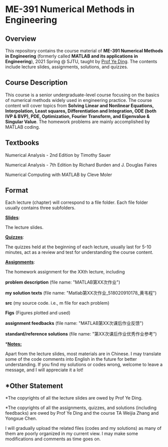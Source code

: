 # ME-391 Numerical Methods in Engineering

## Overview

This repository contains the course material of **ME-391 Numerical Methods in Engineering** (formerly called **MATLAB and its applications in Engineering**), 2021 Spring @ SJTU, taught by [Prof Ye Ding](https://me.sjtu.edu.cn/en/FullTimeTeacher/dingye.html). The contents include lecture slides, assignments, solutions, and quizzes.

## Course Description

This course is a senior undergraduate-level course focusing on the basics of numerical methods widely used in engineering practice. The course content will cover topics from **Solving Linear and Nonlinear Equations, Interpolation, Least squares,  Differentiation and Integration, ODE (both IVP & BVP), PDE, Optimization, Fourier Transform, and Eigenvalue & Singular Value**. The homework problems are mainly accomplished by MATLAB coding.

## Textbooks

Numerical Analysis - 2nd Edition by Timothy Sauer

Numerical Analysis - 7th Edition by Richard Burden and J. Douglas Faires

Numerical Computing with MATLAB by Cleve Moler

## Format

Each lecture (chapter) will correspond to a file folder. Each file folder usually contains three subfolders.

**<u>Slides</u>**:

 The lecture slides.

**<u>Quizzes</u>**: 

The quizzes held at the beginning of each lecture, usually last for 5-10 minutes, act as a review and test for understanding the course content.

**<u>Assignments</u>**: 

The homework assignment for the XXth lecture, including 

**problem description** (file name: "MATLAB第XX次作业")

**my solution texts** (file name: "Matlab第XX次作业\_518020910178\_黄韦程")

**src** (my source code. i.e., m file for each problem)

**Figs** (Figures plotted and used)

**assignment feedbacks** (file name: "MATLAB第XX次课后作业反馈")

**standard/reference solutions** (file name: "第XX次课后作业优秀作业参考")



***<u>Notes:</u>** 

Apart from the lecture slides, most materials are in Chinese. I may translate some of the code comments into English in the future for better understanding. If you find my solutions or codes wrong, welcome to leave a message, and I will appreciate it a lot!

## *Other Statement

*The copyrights of all the lecture slides are owed by Prof Ye Ding.

*The copyrights of all the assignments, quizzes, and solutions (including feedbacks) are owed by Prof Ye Ding and the course TA Weijia Zhang and Yongxue Chen.

I will gradually upload the related files (codes and my solutions) as many of them are poorly organized in my current view. I may make some modifications and comments as time goes on.
